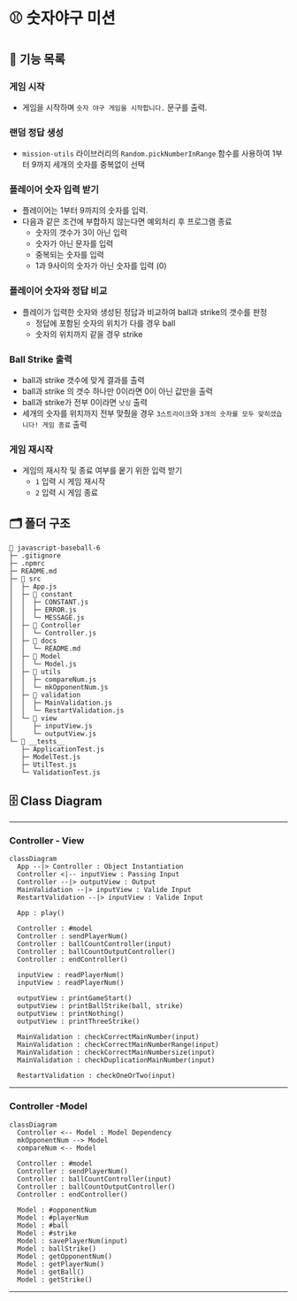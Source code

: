 # ⚾️ 숫자야구 미션

## 📄 기능 목록

### 게임 시작
- 게임을 시작하며 `숫자 야구 게임을 시작합니다.` 문구를 출력.

### 랜덤 정답 생성
- `mission-utils` 라이브러리의 `Random.pickNumberInRange` 함수를 사용하여 1부터 9까지 세개의 숫자를 중복없이 선택

### 플레이어 숫자 입력 받기
- 플레이어는 1부터 9까지의 숫자를 입력.
- 다음과 같은 조건에 부합하지 않는다면 예외처리 후 프로그램 종료
  + 숫자의 갯수가 3이 아닌 입력
  + 숫자가 아닌 문자를 입력
  + 중복되는 숫자를 입력
  + 1과 9사이의 숫자가 아닌 숫자를 입력 (0)

### 플레이어 숫자와 정답 비교
- 플레이가 입력한 숫자와 생성된 정답과 비교하여 ball과 strike의 갯수를 판정
  + 정답에 포함된 숫자의 위치가 다를 경우 ball 
  + 숫자의 위치까지 같을 경우 strike 

### Ball Strike 출력
- ball과 strike 갯수에 맞게 결과를 출력
- ball과 strike 의 갯수 하나만 0이라면 0이 아닌 값만을 출력 
- ball과 strike가 전부 0이라면 `낫싱` 출력
- 세개의 숫자를 위치까지 전부 맞췄을 경우 `3스트라이크`와 `3개의 숫자를 모두 맞히셨습니다! 게임 종료` 출력 

### 게임 재시작
- 게임의 재시작 및 종료 여부를 뭍기 위한 입력 받기
  + `1` 입력 시 게임 재시작
  + `2` 입력 시 게임 종료

## 🗂️ 폴더 구조

```
📂 javascript-baseball-6
├─ .gitignore
├─ .npmrc
├─ README.md
├─ 📂 src
│  ├─ App.js
│  ├─ 📂 constant
│  │  ├─ CONSTANT.js
│  │  ├─ ERROR.js
│  │  └─ MESSAGE.js
│  ├─ 📂 Controller
│  │  └─ Controller.js
│  ├─ 📂 docs
│  │  └─ README.md
│  ├─ 📂 Model
│  │  └─ Model.js
│  ├─ 📂 utils
│  │  ├─ compareNum.js
│  │  └─ mkOpponentNum.js
│  ├─ 📂 validation
│  │  ├─ MainValidation.js
│  │  └─ RestartValidation.js
│  └─ 📂 view
│     ├─ inputView.js
│     └─ outputView.js
└─ 📂 __tests__
   ├─ ApplicationTest.js
   ├─ ModelTest.js
   ├─ UtilTest.js
   └─ ValidationTest.js
```

## 🗄️ Class Diagram
---
### Controller - View
``` mermaid
classDiagram
  App --|> Controller : Object Instantiation
  Controller <|-- inputView : Passing Input
  Controller --|> outputView : Output
  MainValidation --|> inputView : Valide Input
  RestartValidation --|> inputView : Valide Input

  App : play()

  Controller : #model
  Controller : sendPlayerNum() 
  Controller : ballCountController(input)
  Controller : ballCountOutputController()
  Controller : endController()

  inputView : readPlayerNum()
  inputView : readPlayerNum()

  outputView : printGameStart()
  outputView : printBallStrike(ball, strike)
  outputView : printNothing()
  outputView : printThreeStrike()

  MainValidation : checkCorrectMainNumber(input)
  MainValidation : checkCorrectMainNumberRange(input)
  MainValidation : checkCorrectMainNumbersize(input)
  MainValidation : checkDuplicationMainNumber(input)

  RestartValidation : checkOneOrTwo(input)
```
---
### Controller -Model
``` mermaid
classDiagram
  Controller <-- Model : Model Dependency
  mkOpponentNum --> Model
  compareNum <-- Model

  Controller : #model
  Controller : sendPlayerNum() 
  Controller : ballCountController(input)
  Controller : ballCountOutputController()
  Controller : endController()

  Model : #opponentNum
  Model : #playerNum
  Model : #ball
  Model : #strike
  Model : savePlayerNum(input)
  Model : ballStrike()
  Model : getOpponentNum()
  Model : getPlayerNum()
  Model : getBall()
  Model : getStrike()
```
---
